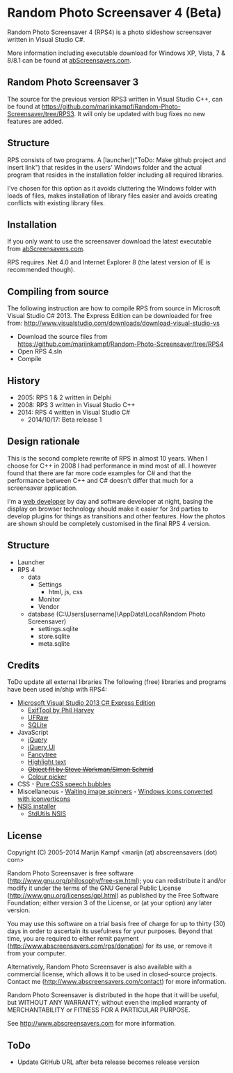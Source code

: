 Random Photo Screensaver 4 (Beta)
==========================

Random Photo Screensaver 4 (RPS4) is a photo slideshow screensaver written in Visual Studio C#.

More information including executable download for Windows XP, Vista, 7 & 8/8.1 can be found at [abScreensavers.com](http://www.abscreensavers.com/random-photo-screensaver).

Random Photo Screensaver 3
--------------------------
The source for the previous version RPS3 written in Visual Studio C++, can be found at https://github.com/marijnkampf/Random-Photo-Screensaver/tree/RPS3. It will only be updated with bug fixes no new features are added.

Structure
---------
RPS consists of two programs. A [launcher]("ToDo: Make github project and insert link") that resides in the users' Windows folder and the actual program that resides in the installation folder including all required libraries. 

I've chosen for this option as it avoids cluttering the Windows folder with loads of files, makes installation of library files easier and avoids creating conflicts with existing library files.

Installation
------------
If you only want to use the screensaver download the latest executable from [abScreensavers.com](http://www.abscreensavers.com/random-photo-screensaver). 

RPS requires .Net 4.0 and Internet Explorer 8 (the latest version of IE is recommended though).

Compiling from source
---------------------
The following instruction are how to compile RPS from source in Microsoft Visual Studio C# 2013. The Express Edition can be downloaded for free from: http://www.visualstudio.com/downloads/download-visual-studio-vs
- Download the source files from https://github.com/marijnkampf/Random-Photo-Screensaver/tree/RPS4
- Open RPS 4.sln
- Compile
 
History
-------
- 2005: RPS 1 & 2 written in Delphi
- 2008: RPS 3 written in Visual Studio C++
- 2014: RPS 4 written in Visual Studio C#
    - 2014/10/17: Beta release 1

Design rationale
----------------
This is the second complete rewrite of RPS in almost 10 years. When I choose for C++ in 2008 I had performance in mind most of all. I however found that there are far more code examples for C# and that the performance between C++ and C# doesn't differ that much for a screensaver application.

I'm a [web developer](http://www.exadium.com) by day and software developer at night, basing the display on browser technology should make it easier for 3rd parties to develop plugins for things as transitions and other features. How the photos are shown should be completely customised in the final RPS 4 version.

Structure
---------
- Launcher
- RPS 4
    - data
        - Settings
            - html, js, css
        - Monitor
        - Vendor
    - database (C:\Users\[username]\AppData\Local\Random Photo Screensaver)
        - settings.sqlite
        - store.sqlite
        - meta.sqlite

Credits
-------
ToDo update all external libraries
The following (free) libraries and programs have been used in/ship with RPS4:
- [Microsoft Visual Studio 2013 C# Express Edition](http://www.visualstudio.com/downloads/download-visual-studio-vs)
    - [ExifTool by Phil Harvey](http://www.sno.phy.queensu.ca/~phil/exiftool/)
    - [UFRaw](http://ufraw.sourceforge.net/)
    - [SQLite](http://www.sqlite.org/)
- JavaScript 
    - [jQuery](http://jquery.com/)
    - [jQuery UI](http://jqueryui.com/)
    - [Fancytree](https://github.com/mar10/fancytree)
    - [Highlight text](http://johannburkard.de/blog/programming/javascript/highlight-javascript-text-higlighting-jquery-plugin.html)
    - <del>[Object fit by Steve Workman/Simon Schmid](https://github.com/steveworkman/jquery-object-fit)</del>
    - [Colour picker](http://bgrins.github.io/spectrum/)
- CSS
		- [Pure CSS speech bubbles](nicolasgallagher.com/pure-css-speech-bubbles/)
- Miscellaneous
		- [Waiting image spinners](http://preloaders.net/en/circular)
		- [Windows icons converted with iconverticons](http://iconverticons.com/online/)
- [NSIS installer](http://nsis.sourceforge.net/Main_Page)
	- [StdUtils NSIS](http://muldersoft.com/docs/stdutils_readme.html#e5717960)

License
-------
Copyright (C) 2005-2014 Marijn Kampf <marijn (at) abscreensavers (dot) com>

Random Photo Screensaver is free software (http://www.gnu.org/philosophy/free-sw.html); you can redistribute it and/or modify it under the terms of the GNU General Public License (http://www.gnu.org/licenses/gpl.html) as published by the Free Software Foundation; either version 3 of the License, or (at your option) any later version.

You may use this software on a trial basis free of charge for up to thirty (30) days in order to ascertain its usefulness for your purposes. Beyond that time, you are required to either remit payment (http://www.abscreensavers.com/rps/donation) for its use, or remove it from your computer. 

Alternatively, Random Photo Screensaver is also available with a commercial license, which allows it to be used in closed-source projects. Contact me (http://www.abscreensavers.com/contact) for more information.

Random Photo Screensaver is distributed in the hope that it will be useful, but WITHOUT ANY WARRANTY; without even the implied warranty of MERCHANTABILITY or FITNESS FOR A PARTICULAR PURPOSE.

See http://www.abscreensavers.com for more information.

ToDo
----
- Update GitHub URL after beta release becomes release version

